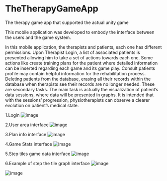 # TheTherapyGameApp
The therapy game app that supported the actual unity game

This mobile application was developed to embody the interface between the users and the game system.

In this mobile application, the therapists and patients, each one has different permissions. Upon Therapist Login, a list of associated patients is presented allowing him to take a set of actions towards each one. Some actions like create training plans for the patient where detailed information can be inserted regarding each game and its game play. Consult patients profile may contain helpful information for the rehabilitation process. Deleting patients from the database, erasing all their records within the database when therapists see their records are no longer needed. These are secondary tasks. The main task is actually the visualization of patient’s data sessions, where data will be presented in graphs. It is intended that with the sessions’ progression, physiotherapists can observe a clearer evolution on patient’s medical state.

1.Login
![image](https://user-images.githubusercontent.com/10187250/177948149-737e26c6-21a2-4af4-bb91-31aac2530644.png)

2.User area interface
![image](https://user-images.githubusercontent.com/10187250/177948194-b0296421-a208-4f1a-9349-e0eb485d675b.png)

3.Plan info interface
![image](https://user-images.githubusercontent.com/10187250/177948231-a7220462-f21e-478e-8b99-8d1d4fde41e3.png)

4.Game Stats interface
![image](https://user-images.githubusercontent.com/10187250/177948271-b6853f42-95e2-4a66-b27f-6f3fb74658a1.png)

5.Step tiles game data interface
![image](https://user-images.githubusercontent.com/10187250/177948347-5a3a56d6-639c-41c1-92c1-88c3b4fe0ef1.png)

6.Example of step the tile graph interface
![image](https://user-images.githubusercontent.com/10187250/177948432-a04a412d-2486-43ee-827f-5a3f6e98bb2b.png)

![image](https://user-images.githubusercontent.com/10187250/177948450-90f12f27-cba6-4ac4-b0dc-8d4eefb13476.png)




